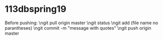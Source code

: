 # 113dbspring19

Before pushing:
\ngit pull origin master
\ngit status
\ngit add (file name no parantheses)
\ngit commit -m "message with quotes"
\ngit push origin master
